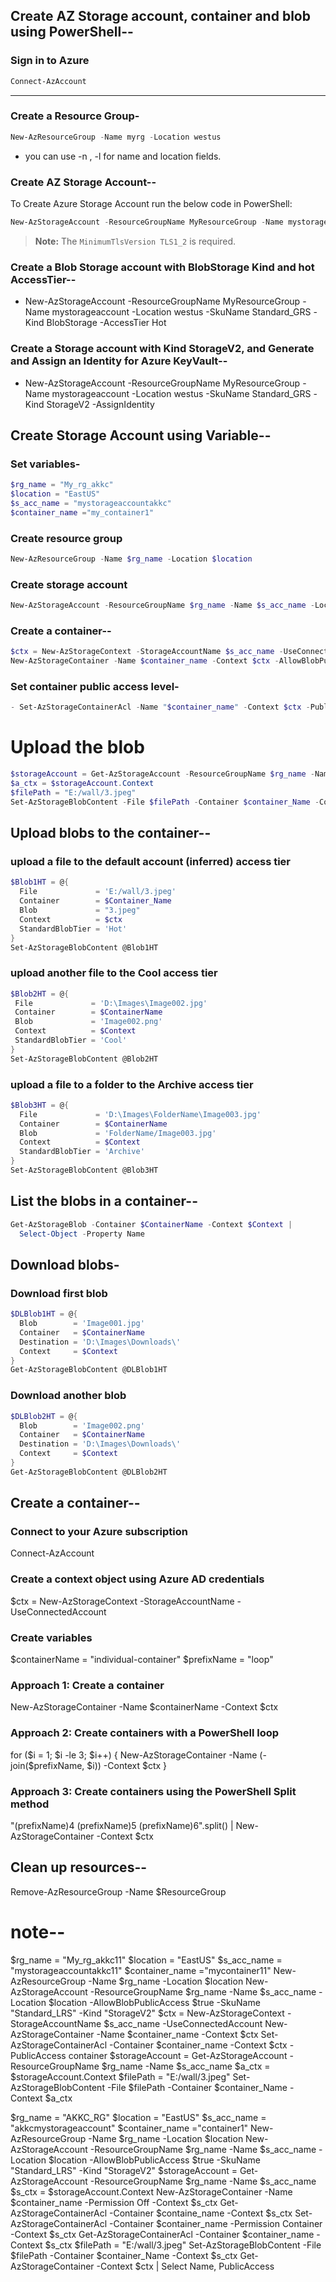 ## Create AZ Storage account, container and blob using PowerShell--
### Sign in to Azure
```powershell
Connect-AzAccount
```
---
### Create a Resource Group-
```powershell
New-AzResourceGroup -Name myrg -Location westus
```
- you can use -n , -l for name and location fields.
### Create AZ Storage Account--
To Create Azure Storage Account run the below code in PowerShell:
```powershell
New-AzStorageAccount -ResourceGroupName MyResourceGroup -Name mystorageaccount -Location westus -SkuName Standard_GRS -MinimumTlsVersion TLS1_2
```
> **Note:** The `MinimumTlsVersion TLS1_2` is required.

### Create a Blob Storage account with BlobStorage Kind and hot AccessTier--
- New-AzStorageAccount -ResourceGroupName MyResourceGroup -Name mystorageaccount -Location westus -SkuName Standard_GRS -Kind BlobStorage -AccessTier Hot

### Create a Storage account with Kind StorageV2, and Generate and Assign an Identity for Azure KeyVault--
- New-AzStorageAccount -ResourceGroupName MyResourceGroup -Name mystorageaccount -Location westus -SkuName Standard_GRS -Kind StorageV2 -AssignIdentity



## Create Storage Account using Variable--
### Set variables-
```powershell
$rg_name = "My_rg_akkc"
$location = "EastUS"
$s_acc_name = "mystorageaccountakkc"
$container_name ="my_container1"
```
### Create resource group
```powershell
New-AzResourceGroup -Name $rg_name -Location $location
```
### Create storage account
```powershell
New-AzStorageAccount -ResourceGroupName $rg_name -Name $s_acc_name -Location $location -AllowBlobPublicAccess $true -SkuName "Standard_LRS" -Kind "StorageV2"
```
### Create a container--
```powershell
$ctx = New-AzStorageContext -StorageAccountName $s_acc_name -UseConnectedAccount
New-AzStorageContainer -Name $container_name -Context $ctx -AllowBlobPublicAccess $true
```
### Set container public access level-
```powershell
- Set-AzStorageContainerAcl -Name "$container_name" -Context $ctx -PublicAccess Blob
```
# Upload the blob
```powershell
$storageAccount = Get-AzStorageAccount -ResourceGroupName $rg_name -Name $s_acc_name
$a_ctx = $storageAccount.Context
$filePath = "E:/wall/3.jpeg"
Set-AzStorageBlobContent -File $filePath -Container $container_Name -Context $a_ctx
```
## Upload blobs to the container--
### upload a file to the default account (inferred) access tier
```powershell
$Blob1HT = @{
  File             = 'E:/wall/3.jpeg'
  Container        = $Container_Name
  Blob             = "3.jpeg"
  Context          = $ctx
  StandardBlobTier = 'Hot'
}
Set-AzStorageBlobContent @Blob1HT
  ```
 ### upload another file to the Cool access tier
 ```powershell
 $Blob2HT = @{
  File             = 'D:\Images\Image002.jpg'
  Container        = $ContainerName
  Blob             = 'Image002.png'
  Context          = $Context
  StandardBlobTier = 'Cool'
 }
 Set-AzStorageBlobContent @Blob2HT
  ```

### upload a file to a folder to the Archive access tier
```powershell
$Blob3HT = @{
  File             = 'D:\Images\FolderName\Image003.jpg'
  Container        = $ContainerName
  Blob             = 'FolderName/Image003.jpg'
  Context          = $Context
  StandardBlobTier = 'Archive'
}
Set-AzStorageBlobContent @Blob3HT
```

## List the blobs in a container--
```powershell
Get-AzStorageBlob -Container $ContainerName -Context $Context |
  Select-Object -Property Name
```
  
## Download blobs-
### Download first blob
```powershell
$DLBlob1HT = @{
  Blob        = 'Image001.jpg'
  Container   = $ContainerName
  Destination = 'D:\Images\Downloads\'
  Context     = $Context
}
Get-AzStorageBlobContent @DLBlob1HT
```
### Download another blob
```powershell
$DLBlob2HT = @{
  Blob        = 'Image002.png'
  Container   = $ContainerName
  Destination = 'D:\Images\Downloads\'
  Context     = $Context  
}
Get-AzStorageBlobContent @DLBlob2HT

```


## Create a container--
### Connect to your Azure subscription
 Connect-AzAccount
### Create a context object using Azure AD credentials
 $ctx = New-AzStorageContext -StorageAccountName <storage account name> -UseConnectedAccount
### Create variables
 $containerName  = "individual-container"
 $prefixName     = "loop"

### Approach 1: Create a container
 New-AzStorageContainer -Name $containerName -Context $ctx

### Approach 2: Create containers with a PowerShell loop
 for ($i = 1; $i -le 3; $i++) { 
     New-AzStorageContainer -Name (-join($prefixName, $i)) -Context $ctx
    }

### Approach 3: Create containers using the PowerShell Split method
 "$($prefixName)4 $($prefixName)5 $($prefixName)6".split() | New-AzStorageContainer -Context $ctx




## Clean up resources--
Remove-AzResourceGroup -Name $ResourceGroup




# note--

$rg_name = "My_rg_akkc11"
$location = "EastUS"
$s_acc_name = "mystorageaccountakkc11"
$container_name ="mycontainer11"
New-AzResourceGroup -Name $rg_name -Location $location
New-AzStorageAccount -ResourceGroupName $rg_name -Name $s_acc_name -Location $location -AllowBlobPublicAccess $true -SkuName "Standard_LRS" -Kind "StorageV2"
$ctx = New-AzStorageContext -StorageAccountName $s_acc_name -UseConnectedAccount
New-AzStorageContainer -Name $container_name -Context $ctx
Set-AzStorageContainerAcl -Container $container_name -Context $ctx -PublicAccess container
$storageAccount = Get-AzStorageAccount -ResourceGroupName $rg_name -Name $s_acc_name
$a_ctx = $storageAccount.Context
$filePath = "E:/wall/3.jpeg"
Set-AzStorageBlobContent -File $filePath -Container $container_Name -Context $a_ctx









$rg_name = "AKKC_RG"
$location = "EastUS"
$s_acc_name = "akkcmystorageaccount"
$container_name ="container1"
New-AzResourceGroup -Name $rg_name -Location $location
New-AzStorageAccount -ResourceGroupName $rg_name -Name $s_acc_name -Location $location -AllowBlobPublicAccess $true -SkuName "Standard_LRS" -Kind "StorageV2"
$storageAccount = Get-AzStorageAccount -ResourceGroupName $rg_name -Name $s_acc_name
$s_ctx = $storageAccount.Context
New-AzStorageContainer -Name $container_name -Permission Off -Context $s_ctx
Get-AzStorageContainerAcl -Container $containe_name -Context $s_ctx
Set-AzStorageContainerAcl -Container $container_name -Permission Container -Context $s_ctx
Get-AzStorageContainerAcl -Container $container_name -Context $s_ctx
$filePath = "E:/wall/3.jpeg"
Set-AzStorageBlobContent -File $filePath -Container $container_Name -Context $s_ctx
Get-AzStorageContainer -Context $ctx | Select Name, PublicAccess
